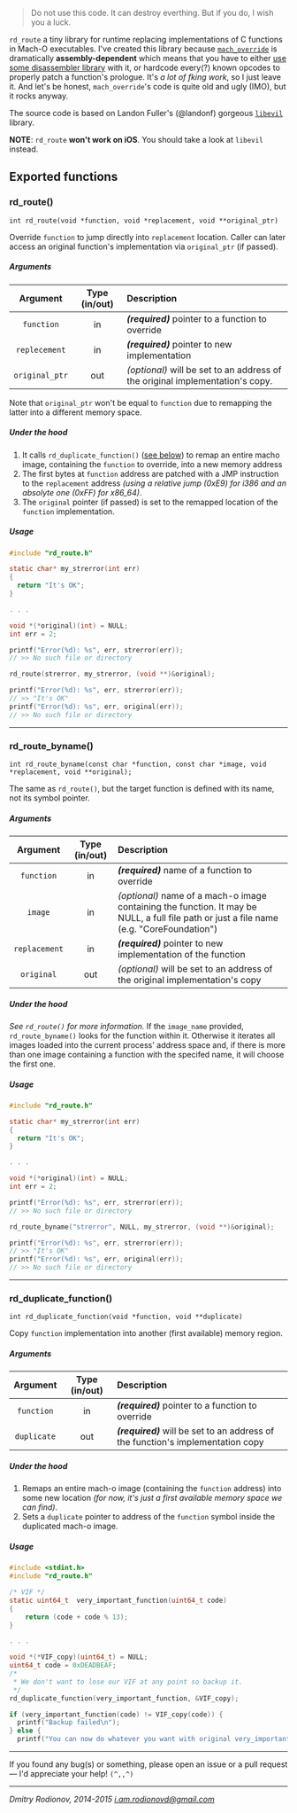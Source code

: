 > Do not use this code. It can destroy everthing.
> But if you do, I wish you a luck.

`rd_route` a tiny library for runtime replacing implementations of C functions in Mach-O executables.
I've created this library because [`mach_override`](https://github.com/rentzsch/mach_override) is  dramatically **assembly-dependent** which means that you have to either [use some disassembler library](https://github.com/rentzsch/mach_override/commit/9261b8efc94b87c5c7ad906759179ecf127d01e6) with it, or hardcode every(?) known opcodes to properly patch a function's prologue. It's *a lot of fking work*, so I just leave it.
And let's be honest, `mach_override`'s code is quite old and ugly (IMO), but it rocks anyway.

The source code is based on Landon Fuller's (@landonf) gorgeous [`libevil`](https://github.com/landonf/libevil_patch) library.

**NOTE**: `rd_route` **won't work on iOS**.  You should take a look at `libevil` instead.

## Exported functions

### rd_route()
`int rd_route(void *function, void *replacement, void **original_ptr)`

Override `function` to jump directly into `replacement` location. Caller can later access an original function's implementation via `original_ptr` (if passed).

##### Arguments

 Argument   | Type (in/out) | Description
 :--------: | :-----------: | :----------
 `function` | in  | _**(required)**_ pointer to a function to override
 `replecement` | in| _**(required)**_ pointer to new implementation
 `original_ptr` | out | *(optional)* will be set to an address of the original implementation's copy.

Note that `original_ptr` won't be equal to `function` due to remapping the latter into a different memory space.

##### Under the hood

1. It calls `rd_duplicate_function()` ([see below](#rd_duplicate_function)) to remap an entire macho image, containing the `function` to  override, into a new memory address
2. The first bytes at `function` address are patched with  a JMP instruction to the `replacement` address *(using a relative jump (0xE9) for i386 and an absolyte one (0xFF) for x86_64)*.
3. The `original` pointer (if passed) is set to the remapped location of the `function` implementation.

##### Usage
```c
#include "rd_route.h"

static char* my_strerror(int err)
{
  return "It's OK";
}

. . .

void *(*original)(int) = NULL;
int err = 2;

printf("Error(%d): %s", err, strerror(err));
// >> No such file or directory

rd_route(strerror, my_strerror, (void **)&original);

printf("Error(%d): %s", err, strerror(err));
// >> "It's OK"
printf("Error(%d): %s", err, original(err));
// >> No such file or directory
```
------

### rd_route_byname()
`int rd_route_byname(const char *function, const char *image, void *replacement, void **original);`

The same as `rd_route()`, but the target function is defined with its name, not its symbol pointer.

##### Arguments

Argument   | Type (in/out) | Description
:--------: | :-----------: | :----------
`function` | in  | _**(required)**_ name of a function to override
`image` | in| *(optional)* name of a mach-o image containing the function. It may be NULL, a full file path or just a file name (e.g. "CoreFoundation")
`replacement` | in  | _**(required)**_ pointer to new implementation of the function
`original` | out  | *(optional)* will be set to an address of the original implementation's copy

##### Under the hood
*See `rd_route()` for more information.*
If the `image_name` provided, `rd_route_byname()` looks for the function within it. Otherwise it iterates all images loaded into the current process' address space and, if there is more than one image containing a function with the specifed name, it will choose the first one.

##### Usage
```c
#include "rd_route.h"

static char* my_strerror(int err)
{
  return "It's OK";
}

. . .

void *(*original)(int) = NULL;
int err = 2;

printf("Error(%d): %s", err, strerror(err));
// >> No such file or directory

rd_route_byname("strerror", NULL, my_strerror, (void **)&original);

printf("Error(%d): %s", err, strerror(err));
// >> "It's OK"
printf("Error(%d): %s", err, original(err));
// >> No such file or directory
```

------

### rd_duplicate_function()
`int rd_duplicate_function(void *function, void **duplicate)`

Copy `function` implementation into another (first available) memory region.

##### Arguments

 Argument   | Type (in/out) | Description
 :--------: | :-----------: | :----------
 `function` | in  | _**(required)**_ pointer to a function to override
 `duplicate` | out| _**(required)**_ will be set to an address of the function's implementation copy

##### Under the hood

1. Remaps an entire mach-o image (containing the `function` address) into some new location *(for now, it's just a first available memory space we can find)*.
2. Sets a `duplicate` pointer to address of the `function` symbol inside the duplicated mach-o image.

##### Usage

```c
#include <stdint.h>
#include "rd_route.h"

/* VIF */
static uint64_t  very_important_function(uint64_t code)
{
    return (code + code % 13);
}

. . .

void *(*VIF_copy)(uint64_t) = NULL;
uint64_t code = 0xDEADBEAF;
/*
 * We don't want to lose our VIF at any point so backup it.
 */
rd_duplicate_function(very_important_function, &VIF_copy);

if (very_important_function(code) != VIF_copy(code)) {
  printf("Backup failed\n");
} else {
  printf("You can now do whatever you want with original very_important_function()\n");
```
------

If you found any bug(s) or something, please open an issue or a pull request — I'd appreciate your help! `(^,,^)`

------

*Dmitry Rodionov, 2014-2015*
*i.am.rodionovd@gmail.com*
